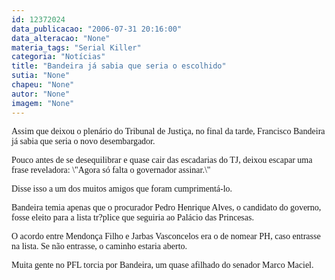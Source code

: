 ```yaml
---
id: 12372024
data_publicacao: "2006-07-31 20:16:00"
data_alteracao: "None"
materia_tags: "Serial Killer"
categoria: "Notícias"
title: "Bandeira já sabia que seria o escolhido"
sutia: "None"
chapeu: "None"
autor: "None"
imagem: "None"
---
```

<p><P><FONT face=Verdana>Assim que deixou o plenário do Tribunal de Justiça, no final da tarde, Francisco Bandeira já sabia que seria o novo desembargador.</FONT></P></p>
<p><P><FONT face=Verdana>Pouco antes de se desequilibrar e quase cair das escadarias do TJ, deixou escapar uma frase reveladora: \"Agora só falta o governador assinar.\"</FONT></P></p>
<p><P><FONT face=Verdana>Disse isso a um dos muitos amigos que foram cumprimentá-lo.</FONT></P></p>
<p><P><FONT face=Verdana>Bandeira temia apenas que o procurador Pedro Henrique Alves, o candidato do governo, fosse eleito para a lista tr?plice que seguiria ao Palácio das Princesas.</FONT></P></p>
<p><P><FONT face=Verdana>O acordo entre Mendonça Filho e Jarbas Vasconcelos era o de nomear PH, caso entrasse na lista. Se não entrasse, o caminho estaria aberto.</FONT></P></p>
<p><P><FONT face=Verdana>Muita gente no PFL torcia por Bandeira, um quase afilhado do senador Marco Maciel.</FONT></P> </p>
